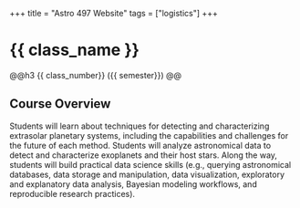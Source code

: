 +++
title = "Astro 497 Website"
tags = ["logistics"]
+++

# {{ class_name }}
@@h3 {{ class_number}}  ({{ semester}}) @@

## Course Overview
Students will learn about techniques for detecting and characterizing extrasolar planetary systems, including the capabilities and challenges for the future of each method.  Students will analyze astronomical data to detect and characterize exoplanets and their host stars.  Along the way, students will build practical data science skills (e.g., querying astronomical databases, data storage and manipulation, data visualization, exploratory and explanatory data analysis, Bayesian modeling workflows, and reproducible research practices).
